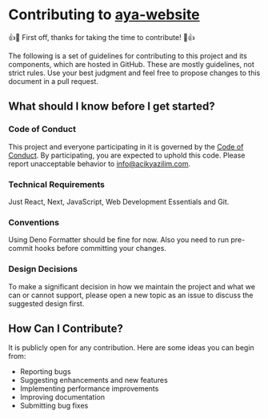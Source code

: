 # Contributing to [aya-website](https://github.com/acikkaynak/aya-website)

👍🎉 First off, thanks for taking the time to contribute! 🎉👍

The following is a set of guidelines for contributing to this project and its components, which are hosted in GitHub.
These are mostly guidelines, not strict rules. Use your best judgment and feel free to propose changes to this document
in a pull request.

## What should I know before I get started?

### Code of Conduct

This project and everyone participating in it is governed by the
[Code of Conduct](https://acikyazilimagi.com/aya/policies). By participating, you are expected to uphold this code.
Please report unacceptable behavior to [info@acikyazilim.com](mailto:info@acikyazilim.com).

### Technical Requirements

Just React, Next, JavaScript, Web Development Essentials and Git.

### Conventions

Using Deno Formatter should be fine for now. Also you need to run pre-commit hooks before committing your changes.

### Design Decisions

To make a significant decision in how we maintain the project and what we can or cannot support, please open a new topic
as an issue to discuss the suggested design first.

## How Can I Contribute?

It is publicly open for any contribution. Here are some ideas you can begin from:

- Reporting bugs
- Suggesting enhancements and new features
- Implementing performance improvements
- Improving documentation
- Submitting bug fixes
